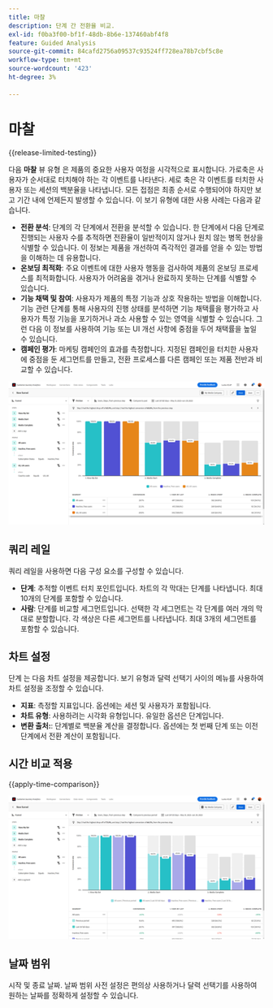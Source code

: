 ```yaml
---
title: 마찰
description: 단계 간 전환율 비교.
exl-id: f0ba3f00-bf1f-48db-8b6e-137460abf4f8
feature: Guided Analysis
source-git-commit: 84cafd2756a09537c93524ff728ea78b7cbf5c8e
workflow-type: tm+mt
source-wordcount: '423'
ht-degree: 3%

---
```


# 마찰

{{release-limited-testing}}

다음 **마찰** 뷰 유형 은 제품의 중요한 사용자 여정을 시각적으로 표시합니다. 가로축은 사용자가 순서대로 터치해야 하는 각 이벤트를 나타낸다. 세로 축은 각 이벤트를 터치한 사용자 또는 세션의 백분율을 나타냅니다. 모든 접점은 최종 순서로 수행되어야 하지만 보고 기간 내에 언제든지 발생할 수 있습니다. 이 보기 유형에 대한 사용 사례는 다음과 같습니다.

* **전환 분석**: 단계의 각 단계에서 전환을 분석할 수 있습니다. 한 단계에서 다음 단계로 진행되는 사용자 수를 추적하면 전환율이 일반적이지 않거나 원치 않는 병목 현상을 식별할 수 있습니다. 이 정보는 제품을 개선하여 즉각적인 결과를 얻을 수 있는 방법을 이해하는 데 유용합니다.
* **온보딩 최적화**: 주요 이벤트에 대한 사용자 행동을 검사하여 제품의 온보딩 프로세스를 최적화합니다. 사용자가 어려움을 겪거나 완료하지 못하는 단계를 식별할 수 있습니다.
* **기능 채택 및 참여**: 사용자가 제품의 특정 기능과 상호 작용하는 방법을 이해합니다. 기능 관련 단계를 통해 사용자의 진행 상태를 분석하면 기능 채택률을 평가하고 사용자가 특정 기능을 포기하거나 과소 사용할 수 있는 영역을 식별할 수 있습니다. 그런 다음 이 정보를 사용하여 기능 또는 UI 개선 사항에 중점을 두어 채택률을 높일 수 있습니다.
* **캠페인 평가**: 마케팅 캠페인의 효과를 측정합니다. 지정된 캠페인을 터치한 사용자에 중점을 둔 세그먼트를 만들고, 전환 프로세스를 다른 캠페인 또는 제품 전반과 비교할 수 있습니다.

![마찰](../assets/friction.png)

## 쿼리 레일

쿼리 레일을 사용하면 다음 구성 요소를 구성할 수 있습니다.

* **단계**: 추적할 이벤트 터치 포인트입니다. 차트의 각 막대는 단계를 나타냅니다. 최대 10개의 단계를 포함할 수 있습니다.
* **사람**: 단계를 비교할 세그먼트입니다. 선택한 각 세그먼트는 각 단계를 여러 개의 막대로 분할합니다. 각 색상은 다른 세그먼트를 나타냅니다. 최대 3개의 세그먼트를 포함할 수 있습니다.

## 차트 설정

단계 는 다음 차트 설정을 제공합니다. 보기 유형과 달력 선택기 사이의 메뉴를 사용하여 차트 설정을 조정할 수 있습니다.

* **지표**: 측정할 지표입니다. 옵션에는 세션 및 사용자가 포함됩니다.
* **차트 유형**: 사용하려는 시각화 유형입니다. 유일한 옵션은 단계입니다.
* **변환 출처:**: 단계별로 백분율 계산을 결정합니다. 옵션에는 첫 번째 단계 또는 이전 단계에서 전환 계산이 포함됩니다.

## 시간 비교 적용

{{apply-time-comparison}}

![마찰 시간 비교](../assets/friction-compare.png)

## 날짜 범위

시작 및 종료 날짜. 날짜 범위 사전 설정은 편의상 사용하거나 달력 선택기를 사용하여 원하는 날짜를 정확하게 설정할 수 있습니다.
